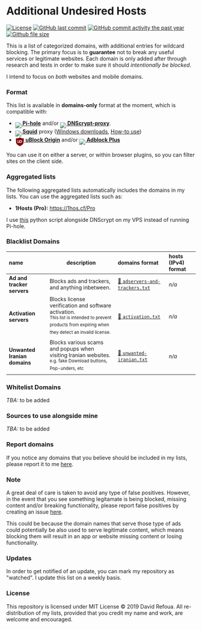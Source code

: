 
# Additional Undesired Hosts

[![License](https://img.shields.io/github/license/DRSDavidSoft/additional-hosts?style=flat-square)](https://github.com/DRSDavidSoft/additional-hosts/blob/master/LICENSE)
[![GitHub last commit](https://img.shields.io/github/last-commit/DRSDavidSoft/additional-hosts.svg?style=flat-square)](https://github.com/DRSDavidSoft/additional-hosts/commits/master)
[![GitHub commit activity the past year](https://img.shields.io/github/commit-activity/y/DRSDavidSoft/additional-hosts?style=flat-square)](https://github.com/DRSDavidSoft/additional-hosts/graphs/commit-activity)
[![Github file size](https://img.shields.io/github/repo-size/DRSDavidSoft/additional-hosts?label=total+size&style=flat-square)](github.com/DRSDavidSoft/additional-hosts/hosts/blob/master/hosts)

This is a list of categorized domains, with additional entries for wildcard blocking.  The primary focus is to **guarantee** not to break any useful services or legitimate websites.  Each domain is only added after through research and tests in order to make sure it should _intentionally be blocked_.

I intend to focus on _both_ websites and mobile domains.

### Format
This list is available in **domains-only** format at the moment, which is compatible with:
- [**<img height=32 align=middle src="https://pi-hole.github.io/graphics/Vortex/Vortex_with_Wordmark.svg"> Pi-hole**](https://pi-hole.net/) and/or [**<img height=32 align=middle src="https://raw.githubusercontent.com/DNSCrypt/dnscrypt-proxy/master/logo.png"> DNScrypt-proxy**](https://simplednscrypt.org/).
- [**<img height=24 align=middle src="http://www.squid-cache.org/favicon.ico"> Squid**](http://www.squid-cache.org/) proxy ([Windows downloads](http://squid.diladele.com/), [How-to use](http://www.thedumbterminal.co.uk/posts/2005/10/blocking_access_to_sites_when_using_squid.html))
- [**<img height=24 align=middle src="https://raw.githubusercontent.com/gorhill/uBlock/master/doc/img/icon38@2x.png"> uBlock Origin**](https://chrome.google.com/webstore/detail/ublock-origin/cjpalhdlnbpafiamejdnhcphjbkeiagm?hl=en) and/or [**<img width=24 align=middle src="https://adblockplus.org/favicon.ico"> Adblock Plus**](https://adblockplus.org/download)

You can use it on either a server, or within browser plugins, so you can filter sites on the client side.

### Aggregated lists
The following aggregated lists automatically includes the domains in my lists.  You can use the aggregated lists such as:
- **1Hosts (Pro):** https://1hos.cf/Pro

I use [this](https://github.com/zeffy/dnscrypt-blocking-additions/blob/master/script/make_blacklist.py) python script alongside DNScrypt on my VPS instead of running Pi-hole.

### Blacklist Domains
| name                                    | description                                                   | domains format | hosts (IPv4) format |
| :-------------------------------------- | ------------------------------------------------------------- | :------------- | :------------------ |
| **Ad and tracker servers**              | Blocks ads and trackers, and anything inbetween.              | [📝 `adservers-and-trackers.txt`](https://raw.githubusercontent.com/DRSDavidSoft/additional-hosts/master/domains/blacklist/adservers-and-trackers.txt) | _n/a_ |
| **Activation servers**                  | Blocks license verification and software activation.<br/><sup>This list is intended to prevent products from expiring when they detect an invalid license.</sup> | [📝 `activation.txt`](https://raw.githubusercontent.com/DRSDavidSoft/additional-hosts/master/domains/blacklist/activation.txt) | _n/a_ |
| **Unwanted Iranian domains**            | Blocks various scams and popups when visiting Iranian websites.<br/><sup>e.g. fake Download buttons, Pop-unders, etc</sup> | [📝 `unwanted-iranian.txt`](https://raw.githubusercontent.com/DRSDavidSoft/additional-hosts/master/domains/blacklist/unwanted-iranian.txt) | _n/a_ |

### Whitelist Domains
_TBA:_ to be added

### Sources to use alongside mine
_TBA:_ to be added

### Report domains
If you notice any domains that you believe should be included in my lists, please report it to me [here](issues/new).  

### Note
A great deal of care is taken to avoid any type of false positives.  However, in the event that you see something legitamate is being blocked, missing content and/or breaking functionality, please report false positives by creating an issue [here](issues/new).

This could be because the domain names that serve those type of ads could potentially be also used to serve legitimate content, which means blocking them will result in an app or website missing content or losing functionality.

### Updates
In order to get notified of an update, you can mark my repository as "watched". I update this list on a weekly basis.

### License
This repository is licensed under MIT License © 2019 David Refoua.  All re-distribution of my lists, provided that you credit my name and work, are welcome and encouraged.
